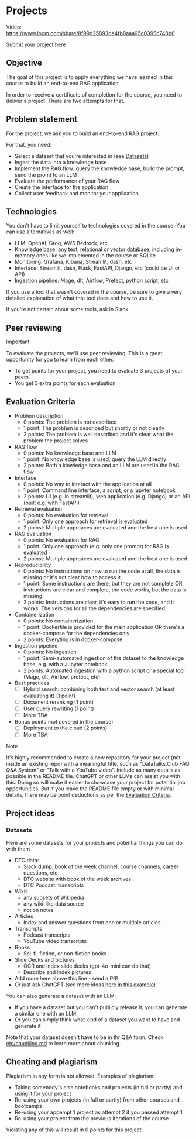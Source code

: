 # Projects 

Video: https://www.loom.com/share/8f99d25893de4fb8aaa95c0395c740b6

[Submit your project here](cohorts/2024/project.md)

## Objective

The goal of this project is to apply everything we have learned
in this course to build an end-to-end RAG application.

In order to receive a certificate of completion for the course, you need
to deliver a project. There are two attempts for that.


## Problem statement

For the project, we ask you to build an end-to-end RAG project. 

For that, you need:

* Select a dataset that you're interested in (see [Datasets](#datasets))
* Ingest the data into a knowledge base
* Implement the RAG flow: query the knowledge base, build the prompt, send the promt to an LLM
* Evaluate the performance of your RAG flow
* Create the interface for the application
* Collect user feedback and monitor your application

## Technologies

You don't have to limit yourself to technologies covered in the course. You can use alternatives as well:

* LLM: OpenAI, Groq, AWS Bedrock, etc
* Knowledge base: any text, relational or vector database, including in-memory ones like we implemented in the course or SQLite  
* Monitoring: Grafana, Kibana, Streamlit, dash, etc
* Interface: Streamlit, dash, Flask, FastAPI, Django, etc (could be UI or API)
* Ingestion pipeline: Mage, dlt, Airflow, Prefect, python script, etc

If you use a tool that wasn't covered in the course, be sure to give a very detailed explanation
of what that tool does and how to use it. 

If you're not certain about some tools, ask in Slack.

## Peer reviewing

> [!IMPORTANT]  
> To evaluate the projects, we'll use peer reviewing. This is a great opportunity for you to learn from each other.
> * To get points for your project, you need to evaluate 3 projects of your peers
> * You get 3 extra points for each evaluation

## Evaluation Criteria

* Problem description
    * 0 points: The problem is not described
    * 1 point: The problem is described but shortly or not clearly 
    * 2 points: The problem is well described and it's clear what the problem the project solves
* RAG flow
    * 0 points: No knowledge base and LLM
    * 1 point: No knowledge base is used, query the LLM directly
    * 2 points: Both a klowledge base and an LLM are used in the RAG flow 
* Interface
   * 0 points: No way to interact with the application at all
   * 1 point: Command line interface, a script, or a jupyter notebook
   * 2 points: UI (e.g. in streamlit), web application (e.g. Django) or an API (built e.g. with FastAPI) 
* Retrieval evaluation
    * 0 points: No evaluation for retrieval
    * 1 point: Only one approach for retrieval is evaluated
    * 2 poinst: Multiple approaces are evaluated and the best one is used  
* RAG evaluation
    * 0 points: No evaluation for RAG
    * 1 point: Only one approach (e.g. only one prompt) for RAG is evaluated
    * 2 poinst: Multiple approaces are evaluated and the best one is used  
* Reproducibility
    * 0 points: No instructions on how to run the code at all, the data is missing or it's not clear how to access it
    * 1 point: Some instructions are there, but they are not complete OR instructions are clear and complete, the code works, but the data is missing
    * 2 points: Instructions are clear, it's easy to run the code, and it works. The versions for all the dependencies are specified.
* Containerization
    * 0 points: No containerization
    * 1 point: Dockerfile is provided for the main application OR there's a docker-compose for the dependencies only
    * 2 points: Everyting is in docker-compose
* Ingestion pipeline
   * 0 points: No ingestion
   * 1 point: Semi-automated ingestion of the dataset to the knowledge base, e.g. with a Jupyter notebook
   * 2 points: Automated ingestion with a python script or a special tool (Mage, dlt, Airflow, prefect, etc) 
* Best practices
    * [ ] Hybrid search: combining both text and vector search (at least evaluating it) (1 point)
    * [ ] Document reranking (1 point)
    * [ ] User query rewriting (1 point)
    * [ ] More TBA 
* Bonus points (not covered in the course)
    * [ ] Deployment to the cloud (2 points)
    * [ ] More TBA

> [!NOTE]
> It's highly recommended to create a new repository for your project (not inside an existing repo)
> with a meaningful title, such as "DataTalks.Club FAQ Q&A System" or "Talk with a YouTube video".
> Include as many details as possible in the README file. ChatGPT or other LLMs can assist you with this.
> Doing so will make it easier to showcase your project for potential job opportunities. But
> if you leave the README file empty or with minimal details, there may be point deductions as
> per the [Evaluation Criteria](#evaluation-criteria).

## Project ideas

### Datasets

Here are some datasets for your projects and potential things you can do with them

* DTC data:
   * Slack dump: book of the week channel, course channels, career questions, etc
   * DTC website with book of the week archives
   * DTC Podcast: transcripts
* Wikis
   * any subsets of Wikipedia
   * any wiki-like data source
   * notion notes
* Articles
   * Index and answer questions from one or multiple articles
* Transcripts
   * Podcast transcripts
   * YouTube video transcripts
* Books
   * Sci-fi, fiction, or non-fiction books
* Slide Decks and pictures
   * OCR and index slide decks (gpt-4o-mini can do that)
   * Describe and index pictures
* Add more here above this line - send a PR!
* Or just ask ChatGPT (see more ideas [here in this example](https://chatgpt.com/share/70b51c12-e41c-4312-831d-04f489a17f1e))

You can also generate a dataset with an LLM:

* If you have a dataset but you can't publicly release it, you can generate a similar one with an LLM
* Or you can simply think what kind of a dataset you want to have and generate it 

Note that your dataset doesn't have to be in thr Q&A form. Check [etc/chunking.md](etc/chunking.md) to learn more about chunking.


## Cheating and plagiarism

Plagiarism in any form is not allowed. Examples of plagiarism:

* Taking somebody's else notebooks and projects (in full or partly) and using it for your project
* Re-using your own projects (in full or partly) from other courses and bootcamps
* Re-using your appempt 1 project as attempt 2 if you passed attempt 1
* Re-using your project from the previous iterations of the course

Violating any of this will result in 0 points for this project.
